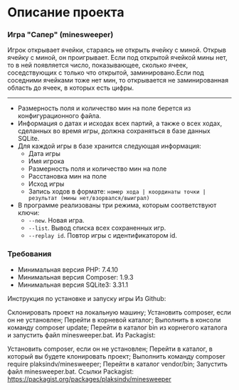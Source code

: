 # Описание проекта
### Игра "Сапер" (minesweeper)
Игрок открывает ячейки, стараясь не открыть ячейку с миной. Открыв ячейку с миной, он проигрывает. Если под открытой ячейкой мины нет, то в ней появляется число, показывающее, сколько ячеек, соседствующих с только что открытой, заминировано.Если под соседними ячейками тоже нет мин, то открывается не заминированная область до ячеек, в которых есть цифры. 
* * *

* Размерность поля и количество мин на поле берется из конфигурационного файла.
* Информация о датах и исходах всех партий, а также о всех ходах, сделанных во время игры, должна сохраняться в базе данных SQLite.
* Для каждой игры в базе хранится следующая информация:
    * Дата игры
    * Имя игрока
    * Размерность поля и количество мин на поле
    * Расстановка мин на поле
    * Исход игры 
    * Запись ходов в формате: 
      `номер хода | координаты точки | результат (мины нет/взорвался/выиграл)`
* В программе реализованы три режима, которым соответствуют ключи:
    * `--new`. Новая игра.
    * `--list`. Вывод списка всех сохраненных игр.
    * `--replay id`. Повтор игры с идентификатором id.
### Требования
* Минимальная версия PHP: 7.4.10
* Минимальная версия Composer: 1.9.3
* Минимальная версия SQLite3: 3.31.1

Инструкция по установке и запуску игры
Из Github:

Склонировать проект на локальную машину;
Установить composer, если он не установлен;
Перейти в корневой каталог;
Выполнить в консоли команду composer update;
Перейти в каталог bin из корнегого каталога и запустить файл minesweeper.bat.
Из Packagist:

Установить composer, если он не установлен;
Перейти в каталог, в который вы будете клонировать проект;
Выполнить команду composer require plaksindv/minesweeper;
Перейти в каталог vendor/bin;
Запустить файл minesweeper.bat.
Ссылки
Packagist: https://packagist.org/packages/plaksindv/minesweeper
